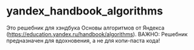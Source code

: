 # yandex_handbook_algorithms
Это решебник для хэндбука Основы алгоритмов от Яндекса (https://education.yandex.ru/handbook/algorithms). 
ВАЖНО: Решебник предназначен для вдохновения, а не для копи-паста кода!
